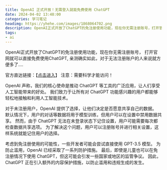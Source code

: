 ```yaml
---
title: OpenAI 正式开放！无需登入就能免费使用 ChatGPT
date: 2024-04-02 13:48:00
categories: 学习笔记
headimg: https://yhehe.com/images/1868064702.png 
description: OpenAI正式开放了ChatGPT的免注册使用功能，现在你无需注册账号，打开官网就可以直接免费使用ChatGPT, 亲测确实如此，对于无法注册账户的人来说就方便多了…. 
tags:
- ai
---
```


OpenAI正式开放了ChatGPT的免注册使用功能，现在你无需注册账号，
打开官网就可以直接免费使用ChatGPT, 亲测确实如此，对于无法注册账户的人来说就方便多了….

官方直达链接：【[点击进入](https://chat.openai.com/)】 注意：需要科学才能访问！



OpenAI 声称，我们的核心使命是推动 ChatGPT 等工具的广泛应用，让人们享受人工智能带来的好处。
我们致力于让所有对 ChatGPT 功能感兴趣的用户都能够轻松地接触和利用人工智能技术。

对于未注册用户，OpenAI 提供了选择，让他们决定是否愿意共享自己的数据。
默认情况下，用户的对话等数据将用于模型训练，但用户可以在设置中禁用数据共享。
然而，由于 ChatGPT 无法在未登录状态下记住设置，用户可能需要每次都检查数据共享选项。
为了解决这个问题，用户可以注册账号并进行相关设置，这样系统就能记住用户的选择。

考虑到免注册使用的可能性，一些开发者可能会尝试直接使用 GPT-3.5 模型。
为防止滥用，OpenAI 已经采取了一系列防护措施。
最后，即使是儿童也可以在免注册情况下使用 ChatGPT，但这可能会引发一些国家或地区的监管争议。
因此，ChatGPT 正在引入额外的内容保护措施，以防止滥用和违规生成的发生。